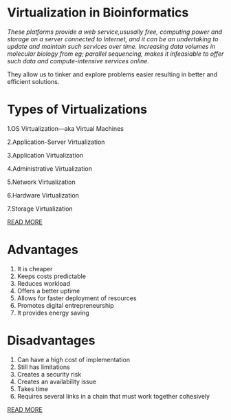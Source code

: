 # Virtualization in Bioinformatics

_These platforms provide a web service,ususally free, computing power and storage on a server connected to Internet, and it can be an undertaking to update and maintain such services over time.
Increasing data volumes in molecular biology from eg; parallel sequencing, makes it infeasiable to offer such data and compute-intensive services online._

They allow us to tinker and explore problems easier resulting in better and efficient solutions.

# Types of Virtualizations

1.OS Virtualization—aka Virtual Machines

2.Application-Server Virtualization
 
3.Application Virtualization

4.Administrative Virtualization

5.Network Virtualization

6.Hardware Virtualization

7.Storage Virtualization

[READ MORE](https://www.kelsercorp.com/blog/the-7-types-of-virtualization)

# Advantages

1. It is cheaper
2. Keeps costs predictable
3. Reduces workload
4. Offers a better uptime
5. Allows for faster deployment of resources
6. Promotes digital entrepreneurship
7. It provides energy saving

# Disadvantages

1. Can have a high cost of implementation
2. Still  has limitations
3. Creates a security risk
4. Creates an availability issue
5. Takes time
6. Requires several links in a chain that must work together cohesively

[READ MORE](https://vittana.org/14-advantages-and-disadvantages-of-virtualization)

